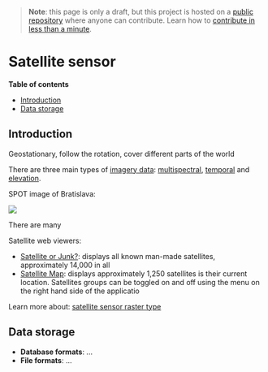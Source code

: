 > **Note**: this page is only a draft, but this project is hosted on a [public repository](https://github.com/hhkaos/awesome-arcgis) where anyone can contribute. Learn how to [contribute in less than a minute](https://github.com/hhkaos/awesome-arcgis/blob/master/CONTRIBUTING.md#contributions).

# Satellite sensor


<!-- START doctoc generated TOC please keep comment here to allow auto update -->
<!-- DON'T EDIT THIS SECTION, INSTEAD RE-RUN doctoc TO UPDATE -->
**Table of contents**

- [Introduction](#introduction)
- [Data storage](#data-storage)

<!-- END doctoc generated TOC please keep comment here to allow auto update -->

## Introduction

Geostationary, follow the rotation, cover different parts of the world

There are three main types of [imagery data](../../../esri/business-trends/data-management/imagery-data/README.md): [multispectral](../../../esri/business-trends/data-management/imagery-data/multispectral-image/README.md), [temporal](../../../esri/business-trends/data-management/imagery-data/temporal/README.md) and [elevation](../../../esri/business-trends/data-management/imagery-data/elevation/README.md).

SPOT image of Bratislava:

![](https://upload.wikimedia.org/wikipedia/commons/thumb/f/f0/Bratislava_SPOT_1027.jpg/440px-Bratislava_SPOT_1027.jpg)

There are many

Satellite web viewers:

* [Satellite or Junk?](https://esri.maps.arcgis.com/home/item.html?id=7b381ba8a99b4956be84136ccb087f1e): displays all known man-made satellites, approximately 14,000 in all
* [Satellite Map](https://www.arcgis.com/home/item.html?id=9a0fd8671a044ae9a18a9a377056ff81): displays approximately 1,250 satellites is their current location. Satellites groups can be toggled on and off using the menu on the right hand side of the applicatio


Learn more about: [satellite sensor raster type](http://desktop.arcgis.com/en/arcmap/latest/manage-data/raster-and-images/satellite-sensor-raster-types.htm)

## Data storage

* **Database formats**: ...
* **File formats**: ...

